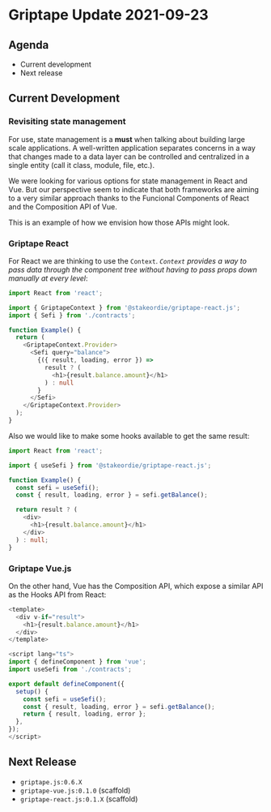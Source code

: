 # Griptape Update 2021-09-23

## Agenda

* Current development
* Next release

## Current Development

### Revisiting state management

For use, state management is a **must** when talking about building large scale applications. A well-written application separates concerns in a way that changes made to a data layer can be controlled and centralized in a single entity (call it class, module, file, etc.).

We were looking for various options for state management in React and Vue. But our perspective seem to indicate that both frameworks are aiming to a very similar approach thanks to the Funcional Components of React and the Composition API of Vue.

This is an example of how we envision how those APIs might look.

### Griptape React

For React we are thinking to use the `Context`. _`Context` provides a way to pass data through the component tree without having to pass props down manually at every level_:

```typescript
import React from 'react';

import { GriptapeContext } from '@stakeordie/griptape-react.js';
import { Sefi } from './contracts';

function Example() {
  return (
    <GriptapeContext.Provider>
      <Sefi query="balance">
        {({ result, loading, error }) =>
          result ? (
            <h1>{result.balance.amount}</h1>
          ) : null
        }
      </Sefi>
    </GriptapeContext.Provider>
  );
}
```

Also we would like to make some hooks available to get the same result:

```typescript
import React from 'react';

import { useSefi } from '@stakeordie/griptape-react.js';

function Example() {
  const sefi = useSefi();
  const { result, loading, error } = sefi.getBalance();

  return result ? (
    <div>
      <h1>{result.balance.amount}</h1>
    </div>
  ) : null;
}
```

### Griptape Vue.js

On the other hand, Vue has the Composition API, which expose a similar API as the Hooks API from React:

```typescript
<template>
  <div v-if="result">
    <h1>{result.balance.amount}</h1>
  </div>
</template>

<script lang="ts">
import { defineComponent } from 'vue';
import useSefi from './contracts';

export default defineComponent({
  setup() {
    const sefi = useSefi();
    const { result, loading, error } = sefi.getBalance();
    return { result, loading, error };
  },
});
</script>
```

## Next Release

* `griptape.js:0.6.X`
* `griptape-vue.js:0.1.0` (scaffold)
* `griptape-react.js:0.1.X` (scaffold)
